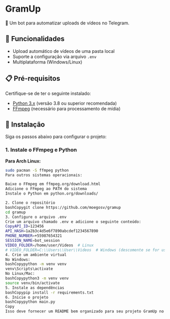 # GramUp

📝 Um bot para automatizar uploads de vídeos no Telegram.

## 🚀 Funcionalidades
- Upload automático de vídeos de uma pasta local
- Suporte a configuração via arquivo `.env`
- Multiplataforma (Windows/Linux)

## 📋 Pré-requisitos

Certifique-se de ter o seguinte instalado:

- [Python 3.x](https://www.python.org/downloads/) (versão 3.8 ou superior recomendada)
- [FFmpeg](https://ffmpeg.org/download.html) (necessário para processamento de mídia)

## 🔧 Instalação

Siga os passos abaixo para configurar o projeto:

### 1. Instale o FFmpeg e Python

**Para Arch Linux:**
```bash
sudo pacman -S ffmpeg python
Para outros sistemas operacionais:

Baixe o FFmpeg em ffmpeg.org/download.html
Adicione o FFmpeg ao PATH do sistema
Instale o Python em python.org/downloads/

2. Clone o repositório
bashCopygit clone https://github.com/moegosv/gramup
cd gramup
3. Configure o arquivo .env
Crie um arquivo chamado .env e adicione o seguinte conteúdo:
CopyAPI_ID=123456
API_HASH=1a2b3c4d5e6f7890abcdef1234567890
PHONE_NUMBER=+55987654321
SESSION_NAME=bot_session
VIDEO_FOLDER=/home/user/Videos  # Linux
# VIDEO_FOLDER=C:\\Users\\User\\Videos  # Windows (descomente se for usar no Windows)
4. Crie um ambiente virtual
No Windows:
bashCopypython -m venv venv
venv\Scripts\activate
No Linux/Mac:
bashCopypython3 -m venv venv
source venv/bin/activate
5. Instale as dependências
bashCopypip install -r requirements.txt
6. Inicie o projeto
bashCopypython main.py
Copy
Isso deve fornecer um README bem organizado para seu projeto GramUp no GitHub. A estrutura está mais clara e as instruções estão organizadas em passos numerados para facilitar o entendimento e a configuração.RetryClaude does not have the ability to run the code it generates yet. Claude does not have internet access. Links provided may not be accurate or up to date.Claude can make mistakes. Please double-check responses.
